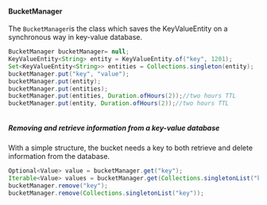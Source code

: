 #### BucketManager

The `BucketManager`is the class which saves the KeyValueEntity on a synchronous way in key-value database.

```java
BucketManager bucketManager= null;
KeyValueEntity<String> entity = KeyValueEntity.of("key", 1201);
Set<KeyValueEntity<String>> entities = Collections.singleton(entity);
bucketManager.put("key", "value");
bucketManager.put(entity);
bucketManager.put(entities);
bucketManager.put(entities, Duration.ofHours(2));//two hours TTL
bucketManager.put(entity, Duration.ofHours(2));//two hours TTL
```

######

##### Removing and retrieve information from a key-value database

#####

With a simple structure, the bucket needs a key to both retrieve and delete information from the database.

```java
Optional<Value> value = bucketManager.get("key");
Iterable<Value> values = bucketManager.get(Collections.singletonList("key"));
bucketManager.remove("key");
bucketManager.remove(Collections.singletonList("key"));
```
